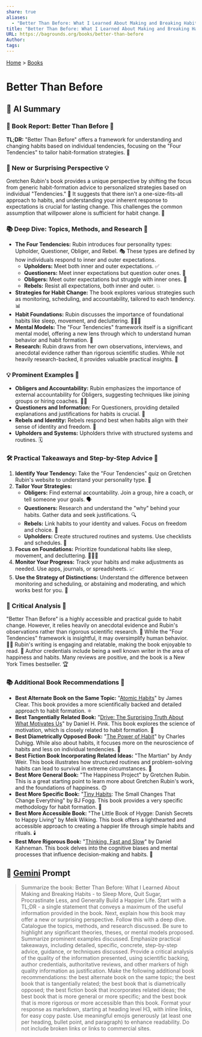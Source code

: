 ```yaml
---
share: true
aliases:
  - "Better Than Before: What I Learned About Making and Breaking Habits - to Sleep More, Quit Sugar, Procrastinate Less, and Generally Build a Happier Life"
title: "Better Than Before: What I Learned About Making and Breaking Habits - to Sleep More, Quit Sugar, Procrastinate Less, and Generally Build a Happier Life"
URL: https://bagrounds.org/books/better-than-before
Author: 
tags: 
---
```

[Home](../index.md) > [Books](./index.md)  
# Better Than Before  
## 🤖 AI Summary  
### 📖 Book Report: Better Than Before 🌟  
  
**TL;DR:** "Better Than Before" offers a framework for understanding and changing habits based on individual tendencies, focusing on the "Four Tendencies" to tailor habit-formation strategies. 🚀  
  
### 🧐 New or Surprising Perspective 💡  
  
Gretchen Rubin's book provides a unique perspective by shifting the focus from generic habit-formation advice to personalized strategies based on individual "Tendencies." 🤯 It suggests that there isn't a one-size-fits-all approach to habits, and understanding your inherent response to expectations is crucial for lasting change. This challenges the common assumption that willpower alone is sufficient for habit change. 🤩  
  
### 📚 Deep Dive: Topics, Methods, and Research 🔬  
  
* **The Four Tendencies:** Rubin introduces four personality types: Upholder, Questioner, Obliger, and Rebel. 🎭 These types are defined by how individuals respond to inner and outer expectations.  
    * **Upholders:** Meet both inner and outer expectations. ✅  
    * **Questioners:** Meet inner expectations but question outer ones. 🤔  
    * **Obligers:** Meet outer expectations but struggle with inner ones. 🤝  
    * **Rebels:** Resist all expectations, both inner and outer. 💥  
* **Strategies for Habit Change:** The book explores various strategies such as monitoring, scheduling, and accountability, tailored to each tendency. 📊  
* **Habit Foundations:** Rubin discusses the importance of foundational habits like sleep, movement, and decluttering. 🛌🏃🧹  
* **Mental Models:** The "Four Tendencies" framework itself is a significant mental model, offering a new lens through which to understand human behavior and habit formation. 🧠  
* **Research:** Rubin draws from her own observations, interviews, and anecdotal evidence rather than rigorous scientific studies. While not heavily research-backed, it provides valuable practical insights. 🧐  
  
### 💡 Prominent Examples 🌟  
  
* **Obligers and Accountability:** Rubin emphasizes the importance of external accountability for Obligers, suggesting techniques like joining groups or hiring coaches. 🧑‍🏫  
* **Questioners and Information:** For Questioners, providing detailed explanations and justifications for habits is crucial. 🧐  
* **Rebels and Identity:** Rebels respond best when habits align with their sense of identity and freedom. 🎸  
* **Upholders and Systems:** Upholders thrive with structured systems and routines. 🗓️  
  
### 🛠️ Practical Takeaways and Step-by-Step Advice 📝  
  
1.  **Identify Your Tendency:** Take the "Four Tendencies" quiz on Gretchen Rubin's website to understand your personality type. 📝  
2.  **Tailor Your Strategies:**  
    * **Obligers:** Find external accountability. Join a group, hire a coach, or tell someone your goals. 🗣️  
    * **Questioners:** Research and understand the "why" behind your habits. Gather data and seek justifications. 🔍  
    * **Rebels:** Link habits to your identity and values. Focus on freedom and choice. 🗽  
    * **Upholders:** Create structured routines and systems. Use checklists and schedules. 📅  
3.  **Focus on Foundations:** Prioritize foundational habits like sleep, movement, and decluttering. 🛌🏃🧹  
4.  **Monitor Your Progress:** Track your habits and make adjustments as needed. Use apps, journals, or spreadsheets. 📈  
5.  **Use the Strategy of Distinctions:** Understand the difference between monitoring and scheduling, or abstaining and moderating, and which works best for you. 🧐  
  
### 🧐 Critical Analysis 🧐  
  
"Better Than Before" is a highly accessible and practical guide to habit change. However, it relies heavily on anecdotal evidence and Rubin's observations rather than rigorous scientific research. 🧐 While the "Four Tendencies" framework is insightful, it may oversimplify human behavior. 🤷‍♀️ Rubin's writing is engaging and relatable, making the book enjoyable to read. 📖 Author credentials include being a well known writer in the area of happiness and habits. Many reviews are positive, and the book is a New York Times bestseller. 🏆  
  
### 📚 Additional Book Recommendations 🌟  
  
* **Best Alternate Book on the Same Topic:** "[Atomic Habits](./atomic-habits.md)" by James Clear. This book provides a more scientifically backed and detailed approach to habit formation. ⚛️  
* **Best Tangentially Related Book:** "[Drive: The Surprising Truth About What Motivates Us](./drive-the-surprising-truth-about-what-motivates-us.md)" by Daniel H. Pink. This book explores the science of motivation, which is closely related to habit formation. 🚗  
* **Best Diametrically Opposed Book:** "[The Power of Habit](./the-power-of-habit.md)" by Charles Duhigg. While also about habits, it focuses more on the neuroscience of habits and less on individual tendencies. 🧠  
* **Best Fiction Book Incorporating Related Ideas:** "The Martian" by Andy Weir. This book illustrates how structured routines and problem-solving habits can lead to survival in extreme circumstances. 🚀  
* **Best More General Book:** "The Happiness Project" by Gretchen Rubin. This is a great starting point to learn more about Gretchen Rubin's work, and the foundations of happiness. 😊  
* **Best More Specific Book:** "[Tiny Habits](./tiny-habits.md): The Small Changes That Change Everything" by BJ Fogg. This book provides a very specific methodology for habit formation. 🤏  
* **Best More Accessible Book:** "The Little Book of Hygge: Danish Secrets to Happy Living" by Meik Wiking. This book offers a lighthearted and accessible approach to creating a happier life through simple habits and rituals. 🕯️  
* **Best More Rigorous Book:** "[Thinking, Fast and Slow](./thinking-fast-and-slow.md)" by Daniel Kahneman. This book delves into the cognitive biases and mental processes that influence decision-making and habits. 🧠  
  
## 💬 [Gemini](https://gemini.google.com) Prompt  
> Summarize the book: Better Than Before: What I Learned About Making and Breaking Habits - to Sleep More, Quit Sugar, Procrastinate Less, and Generally Build a Happier Life. Start with a TL;DR - a single statement that conveys a maximum of the useful information provided in the book. Next, explain how this book may offer a new or surprising perspective. Follow this with a deep dive. Catalogue the topics, methods, and research discussed. Be sure to highlight any significant theories, theses, or mental models proposed. Summarize prominent examples discussed. Emphasize practical takeaways, including detailed, specific, concrete, step-by-step advice, guidance, or techniques discussed. Provide a critical analysis of the quality of the information presented, using scientific backing, author credentials, authoritative reviews, and other markers of high quality information as justification. Make the following additional book recommendations: the best alternate book on the same topic; the best book that is tangentially related; the best book that is diametrically opposed; the best fiction book that incorporates related ideas; the best book that is more general or more specific; and the best book that is more rigorous or more accessible than this book. Format your response as markdown, starting at heading level H3, with inline links, for easy copy paste. Use meaningful emojis generously (at least one per heading, bullet point, and paragraph) to enhance readability. Do not include broken links or links to commercial sites.